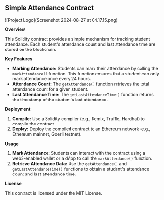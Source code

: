 ## Simple Attendance Contract
![Project Logo](Screenshot 2024-08-27 at 04.17.15.png)

**Overview**

This Solidity contract provides a simple mechanism for tracking student attendance. Each student's attendance count and last attendance time are stored on the blockchain.

**Key Features**

- **Marking Attendance:** Students can mark their attendance by calling the `markAttendance()` function. This function ensures that a student can only mark attendance once every 24 hours.
- **Attendance Count:** The `getAttendance()` function retrieves the total attendance count for a given student.
- **Last Attendance Time:** The `getLastAttendanceTime()` function returns the timestamp of the student's last attendance.

**Deployment**

1. **Compile:** Use a Solidity compiler (e.g., Remix, Truffle, Hardhat) to compile the contract.
2. **Deploy:** Deploy the compiled contract to an Ethereum network (e.g., Ethereum mainnet, Goerli testnet).

**Usage**

1. **Mark Attendance:** Students can interact with the contract using a web3-enabled wallet or a dApp to call the `markAttendance()` function.
2. **Retrieve Attendance Data:** Use the `getAttendance()` and `getLastAttendanceTime()` functions to obtain a student's attendance count and last attendance time.

**License**

This contract is licensed under the MIT License.
